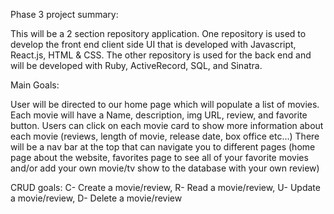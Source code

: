 Phase 3 project summary:

This will be a 2 section repository application. One repository is used to develop the front end client side UI that is developed with Javascript, React.js, HTML & CSS. The other repository is used for the back end and will be developed with Ruby, ActiveRecord, SQL, and Sinatra.

Main Goals:

User will be directed to our home page which will populate a list of movies. Each movie will have a Name, description, img URL, review, and favorite button. Users can click on each movie card to show more information about each movie (reviews, length of movie, release date, box office etc…) There will be a nav bar at the top that can navigate you to different pages (home page about the website, favorites page to see all of your favorite movies and/or add your own movie/tv show to the database with your own review)

CRUD goals:
C- Create a movie/review,
R- Read a movie/review,
U- Update a movie/review,
D- Delete a movie/review